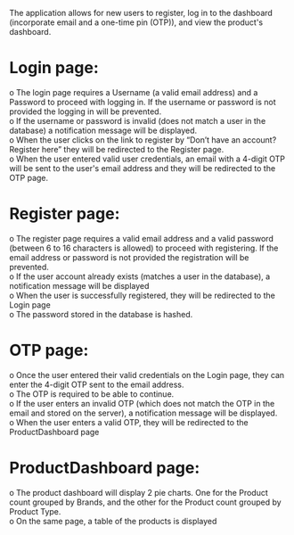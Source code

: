 The application allows for new users to register, log in to the dashboard (incorporate
email and a one-time pin (OTP)), and view the product's dashboard.

# Login page:
o The login page requires a Username (a valid email address) and a Password to proceed with logging
in. If the username or password is not provided the logging in will be prevented.
<br/>
o If the username or password is invalid (does not match a user in the database) a notification
message will be displayed.
<br/>
o When the user clicks on the link to register by “Don’t have an account? Register here” they will be
redirected to the Register page.
<br/>
o When the user entered valid user credentials, an email with a 4-digit OTP will be sent to the user's
email address and they will be redirected to the OTP page.
<br/>
# Register page:
o The register page requires a valid email address and a valid password (between 6 to 16 characters
is allowed) to proceed with registering. If the email address or password is not provided the registration
will be prevented.
<br/>
o If the user account already exists (matches a user in the database), a notification message
will be displayed
<br/>
o When the user is successfully registered, they will be redirected to the Login page
<br/>
o The password stored in the database is hashed.
<br/>
# OTP page:
o Once the user entered their valid credentials on the Login page, they can enter the 4-digit OTP sent to the email
address.
<br/>
o The OTP is required to be able to continue.
<br/>
o If the user enters an invalid OTP (which does not match the OTP in the email and stored on the
server), a notification message will be displayed.
<br/>
o When the user enters a valid OTP, they will be redirected to the ProductDashboard page
<br/>
# ProductDashboard page:
o The product dashboard will display 2 pie charts. One for the Product count grouped by Brands, and
the other for the Product count grouped by Product Type.
<br/>
o On the same page, a table of the products is displayed
